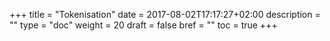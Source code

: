 +++
title = "Tokenisation"
date = 2017-08-02T17:17:27+02:00
description = ""
type = "doc"
weight = 20
draft = false
bref = ""
toc = true
+++

